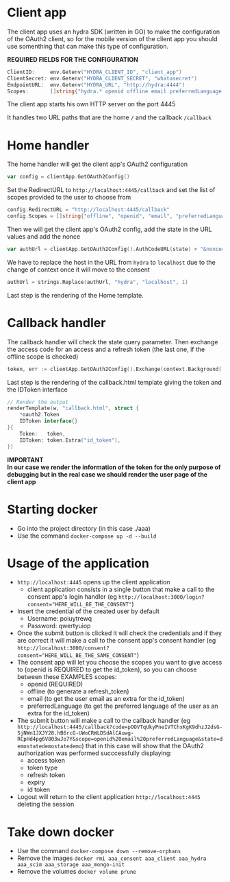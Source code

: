 # Client app

The client app uses an hydra SDK (written in GO) to make the configuration of the OAuth2 client, so for the mobile version of the client app you should use somenthing that can make this type of configuration.

**REQUIRED FIELDS FOR THE CONFIGURATION**

```go
ClientID:     env.Getenv("HYDRA_CLIENT_ID", "client_app")
ClientSecret: env.Getenv("HYDRA_CLIENT_SECRET", "whatasecret")
EndpointURL:  env.Getenv("HYDRA_URL", "http://hydra:4444")
Scopes:       []string{"hydra.* openid offline email preferredLanguage hydra"}
```

The client app starts his own HTTP server on the port 4445

It handles two URL paths that are the home `/` and the callback `/callback`

# Home handler

The home handler will get the client app's OAuth2 configuration

```go
var config = clientApp.GetOAuth2Config()
```

Set the RedirectURL to `http://localhost:4445/callback` and set the list of scopes provided to the user to choose from

```go
config.RedirectURL = "http://localhost:4445/callback"
config.Scopes = []string{"offline", "openid", "email", "preferredLanguage"}
```

Then we will get the client app's OAuth2 config, add the state in the URL values and add the nonce

```go
var authUrl = clientApp.GetOAuth2Config().AuthCodeURL(state) + "&nonce=" + state
```

We have to replace the host in the URL from `hydra` to `localhost` due to the change of context once it will move to the consent

```go
authUrl = strings.Replace(authUrl, "hydra", "localhost", 1)
```

Last step is the rendering of the Home template.


# Callback handler

The callback handler will check the state query parameter.
Then exchange the access code for an access and a refresh token (the last one, if the offline scope is checked)

```go
token, err := clientApp.GetOAuth2Config().Exchange(context.Background(), r.URL.Query().Get("code"))
```

Last step is the rendering of the callback.html template giving the token and the IDToken interface 

```go
// Render the output
renderTemplate(w, "callback.html", struct {
    *oauth2.Token
    IDToken interface{}
}{
    Token:   token,
    IDToken: token.Extra("id_token"),
})
```

**IMPORTANT**  
**In our case we render the information of the token for the only purpose of debugging but in the real case we should render the user page of the client app**


# Starting docker

- Go into the project directory (in this case ./aaa)
- Use the command `docker-compose up -d --build`

#  Usage of the application

- `http://localhost:4445` opens up the client application 
    - client application consists in a single button that make a call to the consent app's login handler (eg `http://localhost:3000/login?consent="HERE_WILL_BE_THE_CONSENT"`)
- Insert the credential of the created user by default 
    - Username: poiuytrewq
    - Password: qwertyuiop
- Once the submit button is clicked it will check the credentials and if they are correct it will make a call to the consent app's consent handler (eg `http://localhost:3000/consent?consent="HERE_WILL_BE_THE_SAME_CONSENT"`)
- The consent app will let you choose the scopes you want to give access to (openid is REQUIRED to get the id_token), so you can choose between these EXAMPLES scopes:
    - openid (REQUIRED)
    - offline (to generate a refresh_token)
    - email (to get the user email as an extra for the id_token)
    - preferredLanguage (to get the preferred language of the user as an extra for the id_token)
- The submit button will make a call to the callback handler (eg `http://localhost:4445/callback?code=pOOVTqUkyPneIVTChxKgK9dhzJ2dsG-SjNWn1JXJY28.hB6rcG-UWoCRWLDSdAlCAuwg-RCpHd4pg6V803wJo7Y&scope=openid%20email%20preferredLanguage&state=demostatedemostatedemo`) that in this case will show that the OAuth2 authorization was performed succcessfully displaying:
    - access token
    - token type
    - refresh token
    - expiry
    - id token
- Logout will return to the client application `http://localhost:4445` deleting the session

# Take down docker

- Use the command `docker-compose down --remove-orphans`
- Remove the images `docker rmi aaa_consent aaa_client aaa_hydra aaa_scim aaa_storage aaa_mongo-init`
- Remove the volumes `docker volume prune`


